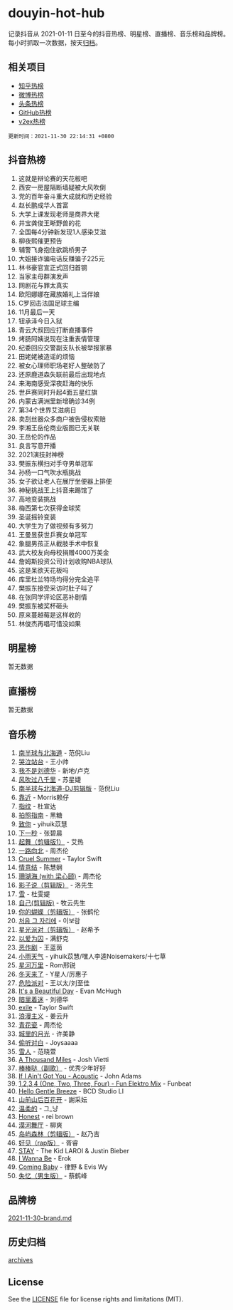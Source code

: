 # douyin-hot-hub

记录抖音从 2021-01-11 日至今的抖音热榜、明星榜、直播榜、音乐榜和品牌榜。每小时抓取一次数据，按天[归档](archives)。

## 相关项目

- [知乎热榜](https://github.com/lonnyzhang423/zhihu-hot-hub)
- [微博热榜](https://github.com/lonnyzhang423/weibo-hot-hub)
- [头条热榜](https://github.com/lonnyzhang423/toutiao-hot-hub)
- [GitHub热榜](https://github.com/lonnyzhang423/github-hot-hub)
- [v2ex热榜](https://github.com/lonnyzhang423/v2ex-hot-hub)


`更新时间：2021-11-30 22:14:31 +0800`

## 抖音热榜

1. 这就是辩论赛的天花板吧
1. 西安一房屋隔断墙疑被大风吹倒
1. 党的百年奋斗重大成就和历史经验
1. 赵长鹏成华人首富
1. 大学上课发现老师是商界大佬
1. 井宝龚俊王晰野兽的花
1. 全国每4分钟新发现1人感染艾滋
1. 柳夜熙催更预告
1. 辅警飞身抱住欲跳桥男子
1. 大姐接诈骗电话反赚骗子225元
1. 林书豪官宣正式回归首钢
1. 当家主母群演发声
1. 网剧花与罪太真实
1. 欧阳娜娜在藏族婚礼上当伴娘
1. C罗回击法国足球主编
1. 11月最后一天
1. 钮承泽今日入狱
1. 青云大叔回应打断直播事件
1. 烤肠阿姨说现在注重表情管理
1. 纪委回应交警副支队长被举报家暴
1. 田姥姥被造谣的烦恼
1. 被女心理师职场老好人整破防了
1. 还原鹿道森失联前最后出现地点
1. 来海南感受深夜赶海的快乐
1. 世乒赛同时升起4面五星红旗
1. 内蒙古满洲里新增确诊34例
1. 第34个世界艾滋病日
1. 卖刮丝器众多商户被告侵权索赔
1. 李湘王岳伦商业版图已无关联
1. 王岳伦的作品
1. 良言写意开播
1. 2021演技封神榜
1. 樊振东横扫对手夺男单冠军
1. 孙杨一口气吹水瓶挑战
1. 女子欲让老人在展厅坐便器上排便
1. 神秘挑战王上抖音来踢馆了
1. 高地变装挑战
1. 梅西第七次获得金球奖
1. 圣诞摇铃变装
1. 大学生为了做视频有多努力
1. 王曼昱获世乒赛女单冠军
1. 象腿男孩正从截肢手术中恢复
1. 武大校友向母校捐赠4000万美金
1. 詹姆斯投资公司计划收购NBA球队
1. 这是呆欲天花板吗
1. 库里杜兰特场均得分完全追平
1. 樊振东接受采访时肚子叫了
1. 在张同学评论区恶补剧情
1. 樊振东被奖杯砸头
1. 原来蔓越莓是这样收的
1. 林俊杰再唱可惜没如果

## 明星榜

暂无数据

## 直播榜

暂无数据

## 音乐榜

1. [南半球与北海道](https://sf3-cdn-tos.douyinstatic.com/obj/tos-cn-ve-2774/0d1a6b330cf84ad39b8cf600a2849fbc) - 范倪Liu
1. [哭泣站台]() - 王小帅
1. [我不是刘德华]() - 新地/卢克
1. [风吹过八千里](https://sf3-cdn-tos.douyinstatic.com/obj/tos-cn-ve-2774/a1a6ff5c96de4f13890fedc3fd6d4c76) - 苏星婕
1. [南半球与北海道-DJ剪辑版](https://sf6-cdn-tos.douyinstatic.com/obj/tos-cn-ve-2774/1d4fc63104d745319140771188c8fca8) - 范倪Liu
1. [靠近]() - Morris赖仔
1. [指纹](https://sf3-cdn-tos.douyinstatic.com/obj/tos-cn-ve-2774/3b53eb1e5db241b6849e56104809dd2c) - 杜宣达
1. [拍照指南]() - 黑糖
1. [致你](https://sf3-cdn-tos.douyinstatic.com/obj/tos-cn-ve-2774/954c374ed5f84191b4090574009773cc) - yihuik苡慧
1. [下一秒](https://sf6-cdn-tos.douyinstatic.com/obj/tos-cn-ve-2774/16eedda97153423db2501ff6373be86a) - 张碧晨
1. [起舞（剪辑版1）](https://sf6-cdn-tos.douyinstatic.com/obj/tos-cn-ve-2774/245ae079b0294c0fa4a8957192a151c3) - 艾热
1. [一路向北]() - 周杰伦
1. [Cruel Summer](https://sf3-cdn-tos.douyinstatic.com/obj/tos-cn-ve-2774/b35ad770e6d4495abefaa493fa46b555) - Taylor Swift
1. [情意结](https://sf3-cdn-tos.douyinstatic.com/obj/tos-cn-ve-2774/642038f85e2944ab84ac01d460d13682) - 陈慧娴
1. [珊瑚海 (with 梁心颐)]() - 周杰伦
1. [影子说（剪辑版）]() - 洛先生
1. [雪](https://sf3-cdn-tos.douyinstatic.com/obj/tos-cn-ve-2774/1d19f40cf31e4c33ad9c89dfd3abd043) - 杜雯媞
1. [自己(剪辑版)](https://sf6-cdn-tos.douyinstatic.com/obj/tos-cn-ve-2774/0f656f7d78534d8da2c68d91b1b16357) - 牧云先生
1. [你的蝴蝶（剪辑版）](https://sf6-cdn-tos.douyinstatic.com/obj/tos-cn-ve-2774/12abf7758c4f4aeda49b2eced50cbbbc) - 张鹤伦
1. [처음 그 자리에](https://sf3-cdn-tos.douyinstatic.com/obj/tos-cn-ve-2774/92900e2313044272b111815ddceef84a) - 이보람
1. [星光派对（剪辑版）]() - 赵希予
1. [以爱为囚]() - 满舒克
1. [恶作剧]() - 王蓝茵
1. [小雨天气]() - yihuik苡慧/嘿人李逵Noisemakers/十七草
1. [ 星河万里]() - Rom邢锐
1. [冬天来了]() - Y星人/厉惠子
1. [危险派对](https://sf3-cdn-tos.douyinstatic.com/obj/tos-cn-ve-2774/bb2bd3bc2cc34436ba0091273d523e37) - 王以太/刘至佳
1. [It's a Beautiful Day](https://sf6-cdn-tos.douyinstatic.com/obj/tos-cn-ve-2774/d90d1a032a55472396a13e4d5ff44c2c) - Evan McHugh
1. [暗里着迷]() - 刘德华
1. [exile](https://sf6-cdn-tos.douyinstatic.com/obj/tos-cn-ve-2774/77ec4f6b0999429186ada733032d8a0b) - Taylor Swift
1. [浪漫主义]() - 姜云升
1. [青花瓷]() - 周杰伦
1. [城里的月光](https://sf6-cdn-tos.douyinstatic.com/obj/tos-cn-ve-2774/90f216b35e4f4257bdd18e3d9c0b13eb) - 许美静
1. [偷听对白](https://sf6-cdn-tos.douyinstatic.com/obj/tos-cn-ve-2774/01cb60c814e9481ba48ccb86e87f189f) - Joysaaaa
1. [雪人]() - 范晓萱
1. [A Thousand Miles]() - Josh Vietti
1. [棒棒哒（副歌）](https://sf3-cdn-tos.douyinstatic.com/obj/tos-cn-ve-2774/2854a8f6ef6e4a1c9c37d384f78a709f) - 优秀少年好好
1. [If I Ain't Got You - Acoustic](https://sf3-cdn-tos.douyinstatic.com/obj/tos-cn-ve-2774/30b9229284e54f27b3d877b2e4a2f7f3) - John Adams
1. [1,2,3,4 (One, Two, Three, Four) - Fun Elektro Mix](https://sf3-cdn-tos.douyinstatic.com/obj/tos-cn-ve-2774/d41bc55426e64fed97fd870e5e662642) - Funbeat
1. [Hello Gentle Breeze](https://sf6-cdn-tos.douyinstatic.com/obj/tos-cn-ve-2774/88b4cbcefaa6479491ad529111860333) - BCD Studio LI
1. [山前山后百花开](https://sf3-cdn-tos.douyinstatic.com/obj/tos-cn-ve-2774/f519559c17f54fb69f88e17b419bb3cd) - 謝采妘
1. [温柔的](https://sf3-cdn-tos.douyinstatic.com/obj/tos-cn-ve-2774/f110be542dc24886aa19087253113345) - 그_냥
1. [Honest](https://sf6-cdn-tos.douyinstatic.com/obj/tos-cn-ve-2774/1eb1b51d47e845aa8af3f97d0179a8e6) - rei brown
1. [漠河舞厅]() - 柳爽
1. [岛屿森林（剪辑版）](https://sf3-cdn-tos.douyinstatic.com/obj/tos-cn-ve-2774/b082073b85a3450ab9271f8d34255258) - 赵乃吉
1. [好见（rap版）](https://sf3-cdn-tos.douyinstatic.com/obj/tos-cn-ve-2774/b00f2e9a85fe4fd79786064f94c80acc) - 胥睿
1. [STAY](https://sf3-cdn-tos.douyinstatic.com/obj/tos-cn-ve-2774/888b40ee58934cae8d8ed1a96db93c57) - The Kid LAROI & Justin Bieber
1. [I Wanna Be](https://sf3-cdn-tos.douyinstatic.com/obj/tos-cn-ve-2774/8ddf406dac164d6798847f32de9e52e9) - Erok
1. [Coming Baby](https://sf3-cdn-tos.douyinstatic.com/obj/tos-cn-ve-2774/f02fe2dbebf642a6ba6faa6c3b9853ad) - 律野 & Evis Wy
1. [失忆（男生版）](https://sf6-cdn-tos.douyinstatic.com/obj/tos-cn-ve-2774/886488823e4d448e9cefef2df680d397) - 蔡鹤峰

## 品牌榜

[2021-11-30-brand.md](archives/2021-11-30-brand.md)

## 历史归档

[archives](archives)

## License

See the [LICENSE](LICENSE) file for license rights and limitations (MIT).
